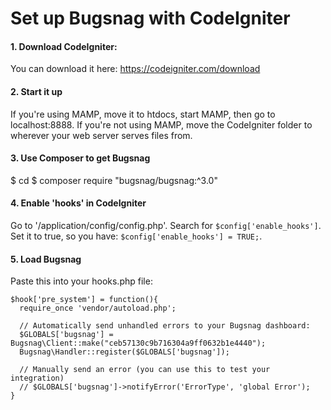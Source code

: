 # Set up Bugsnag with CodeIgniter

#### 1. Download CodeIgniter:
You can download it here: https://codeigniter.com/download

#### 2. Start it up
If you're using MAMP, move it to htdocs, start MAMP, then go to localhost:8888.
If you're not using MAMP, move the CodeIgniter folder to wherever your web server serves files from.

#### 3. Use Composer to get Bugsnag
$ cd <your-projects-root-folder>
$ composer require "bugsnag/bugsnag:^3.0"

#### 4. Enable 'hooks' in CodeIgniter
Go to '/application/config/config.php'. Search for `$config['enable_hooks']`. Set it to true, so you have: `$config['enable_hooks'] = TRUE;`.

#### 5. Load Bugsnag
Paste this into your hooks.php file:

```
$hook['pre_system'] = function(){
  require_once 'vendor/autoload.php';

  // Automatically send unhandled errors to your Bugsnag dashboard:
  $GLOBALS['bugsnag'] = Bugsnag\Client::make("ceb57130c9b716304a9ff0632b1e4440");
  Bugsnag\Handler::register($GLOBALS['bugsnag']);

  // Manually send an error (you can use this to test your integration)
  // $GLOBALS['bugsnag']->notifyError('ErrorType', 'global Error');
}
```
